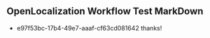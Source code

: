 ## OpenLocalization Workflow Test MarkDown
* e97f53bc-17b4-49e7-aaaf-cf63cd081642 thanks!

<!--HONumber=Oct16_HO3-->


